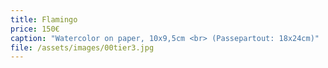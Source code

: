 ```yaml
---
title: Flamingo
price: 150€
caption: "Watercolor on paper, 10x9,5cm <br> (Passepartout: 18x24cm)"
file: /assets/images/00tier3.jpg
---
```

